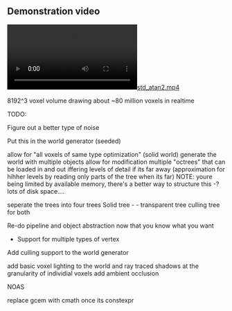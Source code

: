 ## Demonstration video

[![std_atan2.mp4](std_atan2.mp4)](std_atan2.mp4)

8192^3 voxel volume drawing about ~80 million voxels in realtime

TODO:

Figure out a better type of noise 

Put this in the world generator (seeded)

allow for "all voxels of same type optimization" (solid world)
generate the world with multiple objects
allow for modification
multiple "octrees" that can be loaded in and out
iffering levels of detail if its far away (approximation for hihher levels by reading only parts of the tree when its far)
 NOTE: youre being limited by available memory, there's a better way to structure this 
 -? lots of disk space....

 seperate the trees into four trees
 Solid tree - - transparent tree
 culling tree  for both

Re-do pipeline and object abstraction now that you know what you want
 - Support for multiple types of vertex

Add culling support to the world generator

add basic voxel lighting to the world and ray traced shadows at the granularity of individial voxels
add ambient occlusion


NOAS

replace gcem with cmath once its constexpr